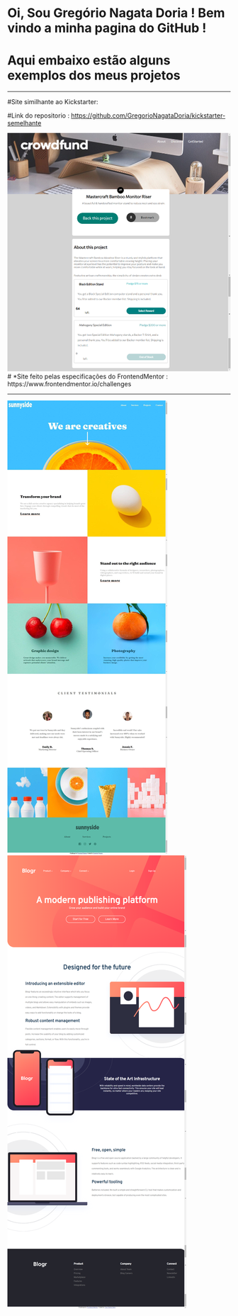# Oi, Sou Gregório Nagata Doria ! Bem vindo a minha pagina do GitHub !

# Aqui embaixo estão alguns exemplos dos meus projetos

<hr/>

#Site similhante ao Kickstarter:

#Link do repositorio : https://github.com/GregorioNagataDoria/kickstarter-semelhante

<img src="./readme-imgs/crowdfund.png" alt="">
# *Site feito pelas especificações do FrontendMentor : https://www.frontendmentor.io/challenges

<hr/>

<img src="./readme-imgs/sunnyside.png" alt="">

<img src="./readme-imgs/blogr.png" alt="">
